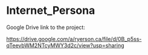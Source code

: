 # Internet_Persona

Google Drive link to the project:

https://drive.google.com/a/ryerson.ca/file/d/0B_p5ss-qTeevbWM2NTcyMWY3d2c/view?usp=sharing


